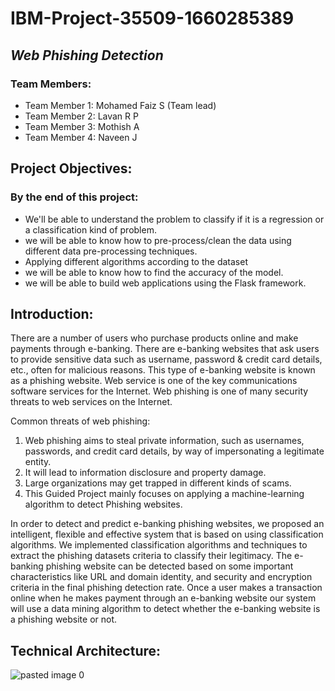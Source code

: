 ﻿# IBM-Project-35509-1660285389
## *Web Phishing Detection*
### Team Members:

* Team Member 1: Mohamed Faiz S (Team lead)<br/>
* Team Member 2: Lavan R P <br/>
* Team Member 3: Mothish A <br/>
* Team Member 4: Naveen J <br/>

## Project Objectives:
### By the end of this project:
* We'll be able to understand the problem to classify if it is a regression or a classification kind of problem.
* we will be able to know how to pre-process/clean the data using different data pre-processing techniques.
* Applying different algorithms according to the dataset
* we will be able to know how to find the accuracy of the model.
* we will be able to build web applications using the Flask framework.

## Introduction:
There are a number of users who purchase products online and make payments through e-banking. There are e-banking websites that ask users to provide sensitive data such as username, password & credit card details, etc., often for malicious reasons. This type of e-banking website is known as a phishing website. Web service is one of the key communications software services for the Internet. Web phishing is one of many security threats to web services on the Internet. 

Common threats of web phishing:

1. Web phishing aims to steal private information, such as usernames, passwords, and credit card details, by way of impersonating a legitimate entity.
2. It will lead to information disclosure and property damage.
3. Large organizations may get trapped in different kinds of scams.
4. This Guided Project mainly focuses on applying a machine-learning algorithm to detect Phishing websites.

In order to detect and predict e-banking phishing websites, we proposed an intelligent, flexible and effective system that is based on using classification algorithms.  We implemented classification algorithms and techniques to extract the phishing datasets criteria to classify their legitimacy. The e-banking phishing website can be detected based on some important characteristics like URL and domain identity, and security and encryption criteria in the final phishing detection rate. Once a user makes a transaction online when he makes payment through an e-banking website our system will use a data mining algorithm to detect whether the e-banking website is a phishing website or not.

## Technical Architecture:

![pasted image 0](https://user-images.githubusercontent.com/62200224/191585875-9db35871-72b5-476e-ac9b-3795cf3778de.png)

